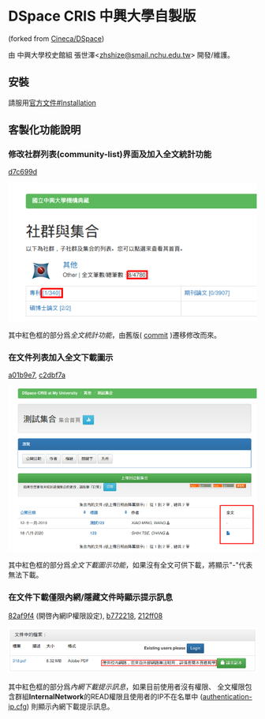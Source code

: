 # DSpace CRIS 中興大學自製版

(forked from [Cineca/DSpace](https://github.com/Cineca/DSpace))

由 中興大學校史館組 張世澤<[zhshize@smail.nchu.edu.tw](mailto:zhshize@smail.nchu.edu.tw)> 開發/維護。

## 安裝

請服用[官方文件#Installation](https://wiki.lyrasis.org/display/DSPACECRIS/Installation)

## 客製化功能說明

### 修改社群列表(community-list)界面及加入全文統計功能
[d7c699d](https://github.com/NCHUIR/DSpace/commit/d7c699dd2f96cc44bef4834af263db538d535c9e)

![標記全文統計功能及介面變更的示意圖](doc/assets/community-list-fulltext-counter.png)

其中紅色框的部分爲*全文統計功能*，由舊版(
[commit](https://github.com/NCHUIR/DSpace/commit/03dd53c102a68e60ea71528039c624d3b9e4b48e)
)遷移修改而來。

### 在文件列表加入全文下載圖示
[a01b9e7](https://github.com/NCHUIR/DSpace/commit/a01b9e7f17ae5907e62dc1df390d18f9a6bf8a98), 
[c2dbf7a](https://github.com/NCHUIR/DSpace/commit/c2dbf7a5a8a815b5364e9f366aa67a3b705c72d8)

![加入全文下載圖示的文件列表的示意圖](doc/assets/item-list-fulltext-download-icon.png)

其中紅色框的部分爲*全文下載圖示功能*，如果沒有全文可供下載，將顯示"-"代表無法下載。

### 在文件下載僅限內網/隱藏文件時顯示提示訊息
[82af9f4](https://github.com/NCHUIR/DSpace/commit/82af9f41c01df0ab893ca902c6e59a22ac03d59b) (開啓內網IP權限設定), 
[b772218](https://github.com/NCHUIR/DSpace/commit/b772218b050d9696814c74bcb9d8930b5fc2be65), 
[212ff08](https://github.com/NCHUIR/DSpace/commit/212ff08ac21504f0edd88231234e67bb380e1c45)

![加入僅供內網下載提示訊息的示意圖](doc/assets/bitstream-internal-hint.png)

其中紅色框的部分爲*內網下載提示訊息*，如果目前使用者沒有權限、
全文權限包含群組**InternalNetwork**的READ權限且使用者的IP不在名單中
([authentication-ip.cfg](config/modules/authentication-ip.cfg))
則顯示內網下載提示訊息。